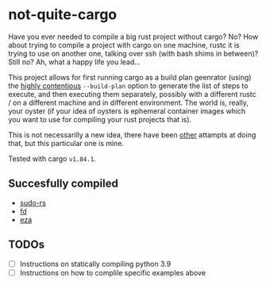 # not-quite-cargo

Have you ever needed to compile a big rust project without cargo? No?
How about trying to compile a project with cargo on one machine, rustc
it is trying to use on another one, talking over ssh (with bash shims
in between)? Still no? Ah, what a happy life you lead...

This project allows for first running cargo as a build plan geenrator (using)
the [highly contentious](https://github.com/rust-lang/cargo/issues/7614)
`--build-plan` option to generate the list of steps to execute, and then
executing them separately, possibly with a different rustc / on a different
machine and in different environment. The world is, really, your oyster
(if your idea of oysters is ephemeral container images which you want to
use for compiling your rust projects that is).

This is not necessarilly a new idea, there have been
[other](https://github.com/rust-lang/cargo/issues/5579#issuecomment-438426743)
attampts at doing that, but this particular one is mine.

Tested with cargo `v1.84.1`.

## Succesfully compiled

- [sudo-rs](https://github.com/trifectatechfoundation/sudo-rs)
- [fd](https://github.com/sharkdp/fd)
- [eza](https://github.com/eza-community/eza)

## TODOs

- [ ] Instructions on statically compiling python 3.9
- [ ] Instructions on how to complile specific examples above
